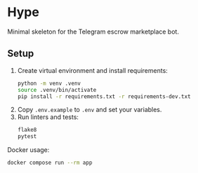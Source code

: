 # Hype

Minimal skeleton for the Telegram escrow marketplace bot.

## Setup

1. Create virtual environment and install requirements:
   ```bash
   python -m venv .venv
   source .venv/bin/activate
   pip install -r requirements.txt -r requirements-dev.txt
   ```
2. Copy `.env.example` to `.env` and set your variables.
3. Run linters and tests:
   ```bash
   flake8
   pytest
   ```

Docker usage:
```bash
docker compose run --rm app
```

